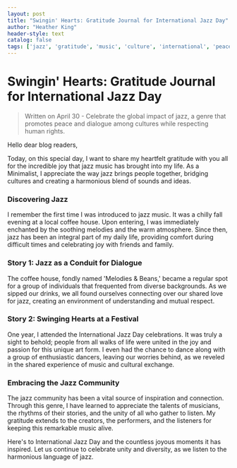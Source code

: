 ```yaml
---
layout: post
title: "Swingin' Hearts: Gratitude Journal for International Jazz Day"
author: "Heather King"
header-style: text
catalog: false
tags: ['jazz', 'gratitude', 'music', 'culture', 'international', 'peace', 'celebration', 'dialogue', 'human rights']
---
```


# Swingin' Hearts: Gratitude Journal for International Jazz Day  

> Written on April 30 - Celebrate the global impact of jazz, a genre that promotes peace and dialogue among cultures while respecting human rights.  

Hello dear blog readers,  

Today, on this special day, I want to share my heartfelt gratitude with you all for the incredible joy that jazz music has brought into my life. As a Minimalist, I appreciate the way jazz brings people together, bridging cultures and creating a harmonious blend of sounds and ideas.  

### Discovering Jazz  

I remember the first time I was introduced to jazz music. It was a chilly fall evening at a local coffee house. Upon entering, I was immediately enchanted by the soothing melodies and the warm atmosphere. Since then, jazz has been an integral part of my daily life, providing comfort during difficult times and celebrating joy with friends and family.  

### Story 1: Jazz as a Conduit for Dialogue  

The coffee house, fondly named 'Melodies & Beans,' became a regular spot for a group of individuals that frequented from diverse backgrounds. As we sipped our drinks, we all found ourselves connecting over our shared love for jazz, creating an environment of understanding and mutual respect.  

### Story 2: Swinging Hearts at a Festival  

One year, I attended the International Jazz Day celebrations. It was truly a sight to behold; people from all walks of life were united in the joy and passion for this unique art form. I even had the chance to dance along with a group of enthusiastic dancers, leaving our worries behind, as we reveled in the shared experience of music and cultural exchange.  

### Embracing the Jazz Community  

The jazz community has been a vital source of inspiration and connection. Through this genre, I have learned to appreciate the talents of musicians, the rhythms of their stories, and the unity of all who gather to listen. My gratitude extends to the creators, the performers, and the listeners for keeping this remarkable music alive.  

Here's to International Jazz Day and the countless joyous moments it has inspired. Let us continue to celebrate unity and diversity, as we listen to the harmonious language of jazz.  
